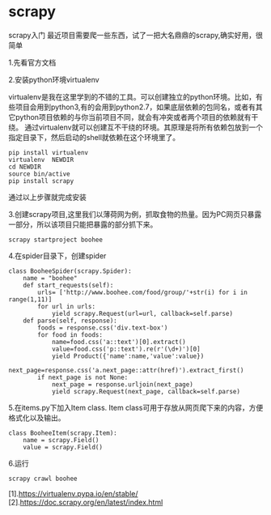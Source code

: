 # scrapy
scrapy入门
最近项目需要爬一些东西，试了一把大名鼎鼎的scrapy,确实好用，很简单

1.先看官方文档   

2.安装python环境virtualenv   

virtualenv是我在这里学到的不错的工具。可以创建独立的python环境。比如，有些项目会用到python3,有的会用到python2.7，如果底层依赖的包同名，或者有其它python项目依赖的与你当前项目不同，就会有冲突或者两个项目的依赖就有干绕。
通过virtualenv就可以创建互不干绕的环境。其原理是将所有依赖包放到一个指定目录下，然后启动的shell就依赖在这个环境里了。
```
pip install virtualenv
virtualenv  NEWDIR
cd NEWDIR
source bin/active
pip install scrapy
```
通过以上步骤就完成安装   

3.创建scrapy项目,这里我们以薄荷网为例，抓取食物的热量。因为PC网页只暴露一部分，所以该项目只能把暴露的部分抓下来。
```
scrapy startproject boohee

```
4.在spider目录下，创建spider
```
class BooheeSpider(scrapy.Spider): 
	name = "boohee"
	def start_requests(self): 
		urls= ['http://www.boohee.com/food/group/'+str(i) for i in range(1,11)]
		for url in urls:
			yield scrapy.Request(url=url, callback=self.parse)
	def parse(self, response):
		foods = response.css('div.text-box')
		for food in foods:
			name=food.css('a::text')[0].extract()
			value=food.css('p::text').re(r'(\d+)')[0]
			yield Product({'name':name,'value':value})
		next_page=response.css('a.next_page::attr(href)').extract_first()
		if next_page is not None:
			next_page = response.urljoin(next_page)
			yield scrapy.Request(next_page, callback=self.parse)
```
5.在items.py下加入Item class. Item class可用于存放从网页爬下来的内容，方便格式化以及输出。
```
class BooheeItem(scrapy.Item):
    name = scrapy.Field()
	value = scrapy.Field()
```
6.运行
```
scrapy crawl boohee
```

[1].https://virtualenv.pypa.io/en/stable/
[2].https://doc.scrapy.org/en/latest/index.html

